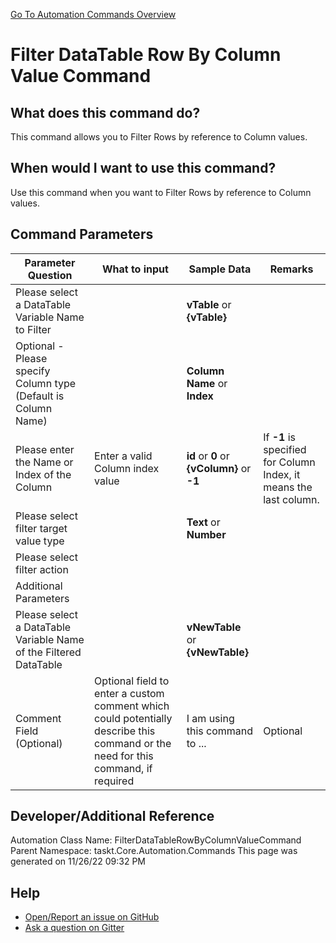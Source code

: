 <!--TITLE: Filter DataTable Row By Column Value Command -->
<!-- SUBTITLE: a command in the DataTable Commands group. -->
[Go To Automation Commands Overview](/automation-commands.md)


# Filter DataTable Row By Column Value Command


## What does this command do?
This command allows you to Filter Rows by reference to Column values.


## When would I want to use this command?
Use this command when you want to Filter Rows by reference to Column values.


## Command Parameters
| Parameter Question   	| What to input  	|  Sample Data 	| Remarks  	|
| ---                    | ---               | ---           | ---       |
|Please select a DataTable Variable Name to Filter||**vTable** or **{vTable}**||
|Optional - Please specify Column type (Default is Column Name)||**Column Name** or **Index**||
|Please enter the Name or Index of the Column|Enter a valid Column index value|**id** or **0** or **{vColumn}** or **-1**|If **-1** is specified for Column Index, it means the last column.|
|Please select filter target value type||**Text** or **Number**||
|Please select filter action||||
|Additional Parameters||||
|Please select a DataTable Variable Name of the Filtered DataTable||**vNewTable** or **{vNewTable}**||
|Comment Field (Optional)|Optional field to enter a custom comment which could potentially describe this command or the need for this command, if required|I am using this command to ...|Optional|


















## Developer/Additional Reference
Automation Class Name: FilterDataTableRowByColumnValueCommand
Parent Namespace: taskt.Core.Automation.Commands
This page was generated on 11/26/22 09:32 PM


## Help
- [Open/Report an issue on GitHub](https://github.com/rcktrncn/taskt/issues/new)
- [Ask a question on Gitter](https://gitter.im/taskt-rpa/Lobby)
